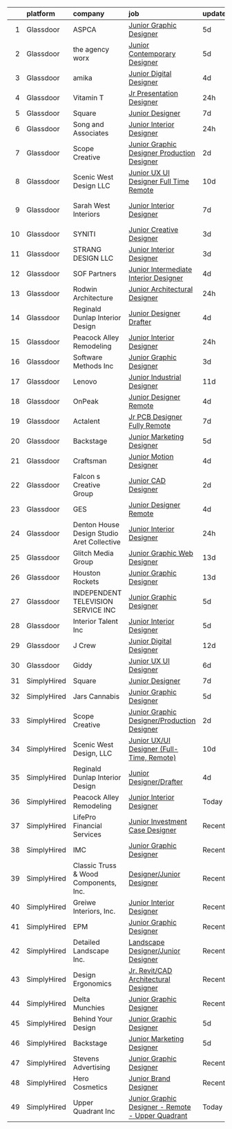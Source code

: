 

|    | platform    | company                                      | job                                                                                                                                                                                                                                                                                                                                                                                                                                                                                                                                                                                                                                                                                                                                                                                                                                                                                                                                                                                                                                                                                                                                                                                                                                                                                                                                                        | update_time   | location            |
|---:|:------------|:---------------------------------------------|:-----------------------------------------------------------------------------------------------------------------------------------------------------------------------------------------------------------------------------------------------------------------------------------------------------------------------------------------------------------------------------------------------------------------------------------------------------------------------------------------------------------------------------------------------------------------------------------------------------------------------------------------------------------------------------------------------------------------------------------------------------------------------------------------------------------------------------------------------------------------------------------------------------------------------------------------------------------------------------------------------------------------------------------------------------------------------------------------------------------------------------------------------------------------------------------------------------------------------------------------------------------------------------------------------------------------------------------------------------------|:--------------|:--------------------|
|  1 | Glassdoor   | ASPCA                                        | [Junior Graphic Designer](https://www.glassdoor.com/partner/jobListing.htm?pos=117&ao=1136043&s=58&guid=000001828167a4cc962bf72cc4943a07&src=GD_JOB_AD&t=SR&vt=w&cs=1_49ee5c56&cb=1660028429874&jobListingId=1008050402409&jrtk=3-0-1ga0mf97ukf34801-1ga0mf98ci6i4800-d4a34a2093c5d1e7-)                                                                                                                                                                                                                                                                                                                                                                                                                                                                                                                                                                                                                                                                                                                                                                                                                                                                                                                                                                                                                                                                   | 5d            | Remote              |
|  2 | Glassdoor   | the agency worx                              | [Junior Contemporary Designer](https://www.glassdoor.com/partner/jobListing.htm?pos=113&ao=1110586&s=58&guid=000001828167a4cc962bf72cc4943a07&src=GD_JOB_AD&t=SR&vt=w&ea=1&cs=1_f7290f25&cb=1660028429872&jobListingId=1008049894153&cpc=8795CF9063CD573D&jrtk=3-0-1ga0mf97ukf34801-1ga0mf98ci6i4800-603fba5750f5b2c8--6NYlbfkN0CNOKpjDIEH11s39GTuUki_mvxNbnX5BtDlH5CMrheAnKze_5JrwQ4joDkGUDohP_RNudNMCHoplwWl0aytMZBZQDEQjMLA5eQg7VG94llttUgKIleEcU6Gy-jCbHV79_ISgkkO7BazUpvtf-ber5ls8BPaDglNTlTDDc8gtXo0M9ZgPDrVp9JWwuk7yhGefrTio8Smgb4aIbbiVI2eYUu-yKCAM_YXL3LYiiOX5P7UO-FzJ2omKIJLbnOz7nb9s7KudOYedQgS4Vz4aZKSqj1WqVTnwEDT_uAwVEmawl_SaX7xoiwETDGIoq6rDlJrniy0rDUbNme4jxge2nWKhnSkrCKHkgWSWYQtc_D3qz74Y-Msd8aWz_E_xDBQKmj3W23v09sWrAmiv__LhOweFgQ4mCWYrrFWYe_JpaAO9-REtKewVfRg2YRnzZjzqux0oHyJIKcMcEElW6zlNtWrnVRqvsGw5B6NgtKngqiYnn9tBsbDBAOb60NYKHJY5zjLhc1x1Wb0j0zCm8Cm3FDHV8Ku)                                                                                                                                                                                                                                                                                                                                                                                                                                                                    | 5d            | New York, NY        |
|  3 | Glassdoor   | amika                                        | [Junior Digital Designer](https://www.glassdoor.com/partner/jobListing.htm?pos=124&ao=1136043&s=58&guid=000001828167a4cc962bf72cc4943a07&src=GD_JOB_AD&t=SR&vt=w&ea=1&cs=1_610176e2&cb=1660028429875&jobListingId=1008053488803&jrtk=3-0-1ga0mf97ukf34801-1ga0mf98ci6i4800-bd6ab5490a46b794-)                                                                                                                                                                                                                                                                                                                                                                                                                                                                                                                                                                                                                                                                                                                                                                                                                                                                                                                                                                                                                                                              | 4d            | Brooklyn, NY        |
|  4 | Glassdoor   | Vitamin T                                    | [Jr  Presentation Designer](https://www.glassdoor.com/partner/jobListing.htm?pos=109&ao=1110586&s=58&guid=000001828167a4cc962bf72cc4943a07&src=GD_JOB_AD&t=SR&vt=w&cs=1_43e74fc1&cb=1660028429872&jobListingId=1008061703879&cpc=FD1C1DA32C38CFA7&jrtk=3-0-1ga0mf97ukf34801-1ga0mf98ci6i4800-41cfded80c8a37a2--6NYlbfkN0DMrcEu7yrtATojKJA7cEzGQ3FdRGWLh0CZQInL4ECGI6k5tN82kdM0cJmh4vC7Gggu8Me_5ytoQkGc_0xYGBuDlsLhmmyM-wKo7By-rYJaC4FMQHfyYsaDG3nBLgbmJTvV2cethVKKtzU80O2CVs1pqr_FWXYbyUCSajDqU1_2Flq3FeZEPUZL0-p1NmMOrHmMfvzTNxmA4AtrYSIm5qliNv-VRiI9zkC4AfVkEmiYdPaHtxXp8014XM0yVJDUHknmTDNmEeIelg635JhezFjtBv3d4KjhV2NT8qkywZGP4BZloBeiS28TvWF8nMXMGeJCVyKBbv0MYcPD7JKjCM-rTN9yipAtLSzrD25vjRZO2sdRm2vc61R0CkztE72hqkjza2QuyhtnlsFMXBxQWK03-TuQDNsuU5IfUig99eCteBED0595ukQIgTrP0XN7VtmZyWQ4x-k258G15qhfth6wxu3C2QeRi0s4RyldcaspwA%3D%3D)                                                                                                                                                                                                                                                                                                                                                                                                                                                                                                                | 24h           | Century City, CA    |
|  5 | Glassdoor   | Square                                       | [Junior Designer](https://www.glassdoor.com/partner/jobListing.htm?pos=116&ao=1136043&s=58&guid=000001828167a4cc962bf72cc4943a07&src=GD_JOB_AD&t=SR&vt=w&ea=1&cs=1_0c137b3e&cb=1660028429874&jobListingId=1008044709869&jrtk=3-0-1ga0mf97ukf34801-1ga0mf98ci6i4800-17650a355c34feb1-)                                                                                                                                                                                                                                                                                                                                                                                                                                                                                                                                                                                                                                                                                                                                                                                                                                                                                                                                                                                                                                                                      | 7d            | Remote              |
|  6 | Glassdoor   | Song and Associates                          | [Junior Interior Designer](https://www.glassdoor.com/partner/jobListing.htm?pos=123&ao=1136043&s=58&guid=000001828167a4cc962bf72cc4943a07&src=GD_JOB_AD&t=SR&vt=w&cs=1_d03f9ad8&cb=1660028429875&jobListingId=1008059493917&jrtk=3-0-1ga0mf97ukf34801-1ga0mf98ci6i4800-2e107f48ac433982-)                                                                                                                                                                                                                                                                                                                                                                                                                                                                                                                                                                                                                                                                                                                                                                                                                                                                                                                                                                                                                                                                  | 24h           | West Palm Beach, FL |
|  7 | Glassdoor   | Scope Creative                               | [Junior Graphic Designer Production Designer](https://www.glassdoor.com/partner/jobListing.htm?pos=119&ao=1136043&s=58&guid=000001828167a4cc962bf72cc4943a07&src=GD_JOB_AD&t=SR&vt=w&ea=1&cs=1_3b6a4164&cb=1660028429874&jobListingId=1008057295326&jrtk=3-0-1ga0mf97ukf34801-1ga0mf98ci6i4800-df76609bcd3fb119-)                                                                                                                                                                                                                                                                                                                                                                                                                                                                                                                                                                                                                                                                                                                                                                                                                                                                                                                                                                                                                                          | 2d            | Remote              |
|  8 | Glassdoor   | Scenic West Design  LLC                      | [Junior UX UI Designer  Full Time  Remote ](https://www.glassdoor.com/partner/jobListing.htm?pos=104&ao=1110586&s=58&guid=000001828167a4cc962bf72cc4943a07&src=GD_JOB_AD&t=SR&vt=w&ea=1&cs=1_c2ac06f2&cb=1660028429871&jobListingId=1008038829494&cpc=2CAED5C921A5F994&jrtk=3-0-1ga0mf97ukf34801-1ga0mf98ci6i4800-dc813bf411e91ac1--6NYlbfkN0Di20U8kyODQb6-AO2Vji-gz3AZLHnbpBo966FLagvruq3rFILu0QvDCpK9UhdhY_d3JowbU6n4M11Js_LYbmnqLHRnBQlkIY0B_Cmuwl9MtxMY5L1RwWegY5XzXch3d-pZliW03Y6g450BCFkjxvpcFSRt0cU3pNoMNOeHGzZK_laZvnMCqk-rCD8hJIbvwz6PLMyAciKtJiFym0OnknT59kSwknDlhkq9PD-40gpZRC8Cgx4Fyo6zzewkoiTcnFuj6sDjANYxISKP4NqFijJwb4Z8sqTEsMzWGS3Ds4NFHO1PNrSxZURqUnBjOPrHkALBtmoBjWWJqRjoTZT5pJ2GZc2oNgw1WjAMGE7dvQcYOZga431tYZsqUQimV9U4frPuYtqFuf9ZrX3opkYAeaAP1rkikOcpwqCXX57ibwpm5vNP54k3wuciCLCaUl8qhqV-2dBPPHWcyT3J0OI1pdmu)                                                                                                                                                                                                                                                                                                                                                                                                                                                                                                                       | 10d           | Remote              |
|  9 | Glassdoor   | Sarah West Interiors                         | [Junior Interior Designer](https://www.glassdoor.com/partner/jobListing.htm?pos=108&ao=1110586&s=58&guid=000001828167a4cc962bf72cc4943a07&src=GD_JOB_AD&t=SR&vt=w&ea=1&cs=1_5d1e637e&cb=1660028429872&jobListingId=1008045473165&cpc=56C4EA4A1A191A49&jrtk=3-0-1ga0mf97ukf34801-1ga0mf98ci6i4800-ac62aaee4ca5648e--6NYlbfkN0A9kfZTiRYWHt4V_UlHnTnplz_AAP5eM0gguD2bxK_cc1X3QwunYtntffsN2-ZDTkWTmrgwhVw7xAzAU4V9tZj7Vk7b9azP5o_cWyF7OKrorpcnUkDNLe3Cvxomjb5n3QHwnsR2fkjf5qkoJIL8oaQQ6ffn6nVa1DjpnFRBWyTKpcsGMVwKM7c5csvcRh97HbSDm-kaMMTTM9_43m0Lzj7njyjlKVTO3N9fMnwRssi_jSljpaRHxq5ZfNmRpRxXbEe8CH_64CDCmDxES-ca11ipEZHURSGkJEot-YdRJ-0FMaGV6qtjlJb6tcdR2ZvJjdUHAxyy63WIodNRR7Rd1dfp8NiX5IDqepw2b_8_915NUL_TtrbpAy1gisPydhx4sqPCGuYqA86HFgPmngKPZm9Pvrbpx3L51QiCFhtJ-yKaVWgwHzPNHycyw-Z9mq30vldwY54-3qkrSl9ml9W8muEjLDIOD-V0vJy7FWrUIzT8RTj9aGDQMvC67mhr2DEoDcU%3D)                                                                                                                                                                                                                                                                                                                                                                                                                                                                                          | 7d            | Los Angeles, CA     |
| 10 | Glassdoor   | SYNITI                                       | [Junior Creative Designer](https://www.glassdoor.com/partner/jobListing.htm?pos=115&ao=1136043&s=58&guid=000001828167a4cc962bf72cc4943a07&src=GD_JOB_AD&t=SR&vt=w&cs=1_5531d126&cb=1660028429872&jobListingId=1008055069094&jrtk=3-0-1ga0mf97ukf34801-1ga0mf98ci6i4800-e738791c9400a7fe-)                                                                                                                                                                                                                                                                                                                                                                                                                                                                                                                                                                                                                                                                                                                                                                                                                                                                                                                                                                                                                                                                  | 3d            | Remote              |
| 11 | Glassdoor   | STRANG DESIGN  LLC                           | [Junior Interior Designer](https://www.glassdoor.com/partner/jobListing.htm?pos=106&ao=1110586&s=58&guid=000001828167a4cc962bf72cc4943a07&src=GD_JOB_AD&t=SR&vt=w&ea=1&cs=1_15671078&cb=1660028429871&jobListingId=1008055811879&cpc=9952A63AB06E78AD&jrtk=3-0-1ga0mf97ukf34801-1ga0mf98ci6i4800-b1e054e6f70d8512--6NYlbfkN0CzcDFs8cjNZITHzPaspPYUdxCTppyanGLeq-qEeiOFH9BBGa5mLD_QdpyN1ouIxky5FcH3iwNxxB9W6v6k2VJrlmlyYnGYm6cEwVVPUqNOVUF-z4ukQlRU0zt4cRdS2mah89g8Q1JeCJrL4251aBVBr0ISIbvxsNeWXT1Urr1d8hFf0RsgnZbAmbc8uWD-C7r-4IrXmJpm6bzGuO2mg4rhda9FGcoeGjSYY5D34cWq9J0xwa7JcGwd0RSanl73mf_02UlKaXaCWJ2tf_Ejg6SwyHJGLE_MD2zVqYRa1q92SVgxB1z4wrCDTOXGGQL9Wt6tdDh0z6JFZzpHub2n-8a2Kdh4n40evn4h26Vm8H1NISjGHw8dLDIbV3JCddpSXjIG3gwZ6LoLH8kTbyDp9RZgdkM0nlYffShF8IRJUGt1Z5RPJ95I-pTS0M4jEOVSdR_VZmWbifIS_e-3TpMhC7mH8_VE96zOR5tuvQLrJ9EI7vKArfIu88VbpSBTP9W2bPs%3D)                                                                                                                                                                                                                                                                                                                                                                                                                                                                                          | 3d            | Miami, FL           |
| 12 | Glassdoor   | SOF Partners                                 | [Junior   Intermediate Interior Designer](https://www.glassdoor.com/partner/jobListing.htm?pos=103&ao=1110586&s=58&guid=000001828167a4cc962bf72cc4943a07&src=GD_JOB_AD&t=SR&vt=w&ea=1&cs=1_d6a4dd36&cb=1660028429871&jobListingId=1008053088441&cpc=235F38378B0CF412&jrtk=3-0-1ga0mf97ukf34801-1ga0mf98ci6i4800-59ee91d116993574--6NYlbfkN0CnvnrZV6i1JGX1yqycrBVKxG_QbmFGo1hJvaAPDrdCVZ8yoQV_d4S0ugQwE7FMqNyZCwY3768VtkUOPGuHwQaoUrmaq_gwH3X2jSiQmF9j5gBEUTJhVoGytVrD0uQr5KShCB05bJb49a29UYt46zcIBS8ifknnLl-wecDtQKULHi9Xqt-Lml6fdBb5NVlVJ-SsW3h81pH-w4_ZOAcsBtwWN69qsr8jo-CmgdrOj0FPpIHpIlRqP0NTw1CH9Qe77Txr4-VMSYcX32QhFyno5L2rfMqtebrukI6FDxgGiZMUBUdOC5czLGakyAY3TyaUf-TWnV0SmVyOEPfHPzRDAYtmHCYZ4gtXOOwuurvFcIz8uBFXvoe-hAKO-fEAjgqEl_1WGWl_-9XIh-WSExkAJBa3bU9W9GPInbcIuaXVvhObDrpntn4dvdbqc--mCY-Br2hhWzinWzhkO9Vn0DBbd-VWsGUW1MYvt_LwbZz3W2DQgRhJHgxL_PTb9GoTbs3PhDHbozELIib1-Z48A85yX1qq)                                                                                                                                                                                                                                                                                                                                                                                                                                                         | 4d            | Fort Lee, NJ        |
| 13 | Glassdoor   | Rodwin Architecture                          | [Junior Architectural Designer](https://www.glassdoor.com/partner/jobListing.htm?pos=102&ao=1110586&s=58&guid=000001828167a4cc962bf72cc4943a07&src=GD_JOB_AD&t=SR&vt=w&ea=1&cs=1_7febaae2&cb=1660028429871&jobListingId=1008060513451&cpc=AB6E7ED505984E67&jrtk=3-0-1ga0mf97ukf34801-1ga0mf98ci6i4800-93a6f40162668362--6NYlbfkN0DzaDHVbxJ-LJZej0v9fk4K-FwNocoxjQ_zxp68kPBvcjL-avehQOkedDml8UIXZiepHBS_FDHIHidwwS9nXroIlNteUpqoEe1EO0hjnFCjsmCITLhDDd62LOKn2tnJgOwQJCTnKsQw5Rll3sqSEwVC_a7MMbWAfyBCiuXWDKpB90InZ-S1oUIyNlurmAz2d0aBP9RMR_KHJYzANTLUB18-ezHEdozWPqu-Nb2fHNisXN_bA9rsq9sHyz5fDY9tbly1RNZMb-AQwls7X8B9Aqc8V44fq8Ngpik-xCtXEr8B7ea9CnDt17VYmQWs1XdoL3ZKjASo-XbizKLdL4leO9mfi1TQRyLinhHDX3riZ-jZr4FnwKYkvDESmpS4EA9ZP38U0TJM7Yr9AI3KL1lJOcTQgwWRxuLsEl_dtC7l_XiXjteMLmZNIaVojPTUAp_EfdzdjJKGym53JssreEKzaP-rYXbbia5wONAd0diyhhED0qVhlDPRaZD4jVyo4eIJVHo3iuHx489aAQ%3D%3D)                                                                                                                                                                                                                                                                                                                                                                                                                                                                       | 24h           | Boulder, CO         |
| 14 | Glassdoor   | Reginald Dunlap Interior Design              | [Junior Designer Drafter](https://www.glassdoor.com/partner/jobListing.htm?pos=121&ao=1136043&s=58&guid=000001828167a4cc962bf72cc4943a07&src=GD_JOB_AD&t=SR&vt=w&ea=1&cs=1_7c254f15&cb=1660028429875&jobListingId=1008053659988&jrtk=3-0-1ga0mf97ukf34801-1ga0mf98ci6i4800-d1f7737b321a24b1-)                                                                                                                                                                                                                                                                                                                                                                                                                                                                                                                                                                                                                                                                                                                                                                                                                                                                                                                                                                                                                                                              | 4d            | Remote              |
| 15 | Glassdoor   | Peacock Alley Remodeling                     | [Junior Interior Designer](https://www.glassdoor.com/partner/jobListing.htm?pos=105&ao=1110586&s=58&guid=000001828167a4cc962bf72cc4943a07&src=GD_JOB_AD&t=SR&vt=w&ea=1&cs=1_d98e074e&cb=1660028429871&jobListingId=1008060684898&cpc=FDA93C03AE7AED37&jrtk=3-0-1ga0mf97ukf34801-1ga0mf98ci6i4800-08d245c0bc9688bb--6NYlbfkN0BzyIYrTMR_AjNKh_kvAG8N613gtHPANQ3sdLTkrtBd-_1wqz9nNuSyW8xSiRdC0zDVlROLe8RNNxDi1ULhbpt-bNr4niZzKKvt_WjGr2DuXAg6GJkhQbnuhQeea8eD_0awMOdOZnChaoFSkHozUuUCkYh0lxlQrZTMpAaVmOr_VerJbfAeCWxtjurqTKOus3otUJAi7LOnnmDCXnmY1gWVeFJPl7C8J-Mgm4HQdC-Owur8N9RpkPRvC1rbkCrwHZTn-pS5PLjibfsbTAlrbdAvjUCahsGbzQo8dvyfNgRz2yZVoD3hfFAqmrX4SRTLd9ZWMs4gPE7yM_COVKWKXeg0r_pBaAqggng_70LmkaemkpFRHjm978fTMz3fa5aIrSnR1aLxXaVIHhDde8UfDC0hbn4S7GXBvIhmTmzsILB0jdKOHscjXNhyIMkUCBuQDdiWNCfW14q07fHN6Q8QsfOtwgw4GjANy147eiZo4Fpzmp0qiqGIPkxOWLbvfKiNNf8%3D)                                                                                                                                                                                                                                                                                                                                                                                                                                                                                          | 24h           | Tampa, FL           |
| 16 | Glassdoor   | Software Methods  Inc                        | [Junior Graphic Designer](https://www.glassdoor.com/partner/jobListing.htm?pos=112&ao=1110586&s=58&guid=000001828167a4cc962bf72cc4943a07&src=GD_JOB_AD&t=SR&vt=w&ea=1&cs=1_fddfec73&cb=1660028429872&jobListingId=1008056305111&cpc=AC285F3A3ECA6BB0&jrtk=3-0-1ga0mf97ukf34801-1ga0mf98ci6i4800-a04d0c1d009c2395--6NYlbfkN0DGG98dY_oVsWj5fFkfZEVzGju6E28QqrYBIZilQbWUds-vv0Xe8U5smQY9lzdbaTovyOgGY9a33EZrJa3yCJDFKlJWz69y_6NI5x8qFT1fc3_-X1HxBF6tdJ2mYUxDKAQ7Px0lBH7GQs0mIDiSUzI04_YmEjnY46_DzhmC4FNYLq78n6z0edNX4VIacYBKd7fXqH-t8wSwWF0rSSPPZiZoGvf9MqvpwFRjtKA3wqDYm0kpcwy4keQ7VtRAt2BW_sdOq3hZOFjapsZJfWfZL83r6xLJokkl7JBo2I-Q5gORLjVc8fcOLVfIS0gcMUuyj5ho51FemmusoL9cmpFGcPwIIVWkw2fvTenq_L8zid-lmjCN0IwYs74Fef7SR2A_w7NQmHMzdfRXFKNiHwGEbrVXcXF-INAobPYk6ZKUSFPjxDwRUIBGiOSY3rIdlxHIf4mQEJUXQfZAPNzgqEqV7ImuDrK80IzArDCqi6wekXXRtwhnxuINF8jejRoqr1KZhX8%3D)                                                                                                                                                                                                                                                                                                                                                                                                                                                                                           | 3d            | Audubon, PA         |
| 17 | Glassdoor   | Lenovo                                       | [Junior Industrial Designer](https://www.glassdoor.com/partner/jobListing.htm?pos=128&ao=1136043&s=58&guid=000001828167a4cc962bf72cc4943a07&src=GD_JOB_AD&t=SR&vt=w&cs=1_b84be97c&cb=1660028429876&jobListingId=1008037067165&jrtk=3-0-1ga0mf97ukf34801-1ga0mf98ci6i4800-18c5cae16bffce8d-)                                                                                                                                                                                                                                                                                                                                                                                                                                                                                                                                                                                                                                                                                                                                                                                                                                                                                                                                                                                                                                                                | 11d           | Morrisville, NC     |
| 18 | Glassdoor   | OnPeak                                       | [Junior Designer  Remote ](https://www.glassdoor.com/partner/jobListing.htm?pos=120&ao=1136043&s=58&guid=000001828167a4cc962bf72cc4943a07&src=GD_JOB_AD&t=SR&vt=w&cs=1_9150fd72&cb=1660028429875&jobListingId=1008054224151&jrtk=3-0-1ga0mf97ukf34801-1ga0mf98ci6i4800-7149e89fa4fdb05c-)                                                                                                                                                                                                                                                                                                                                                                                                                                                                                                                                                                                                                                                                                                                                                                                                                                                                                                                                                                                                                                                                  | 4d            | Hodgkins, IL        |
| 19 | Glassdoor   | Actalent                                     | [Jr  PCB Designer  Fully Remote ](https://www.glassdoor.com/partner/jobListing.htm?pos=111&ao=1110586&s=58&guid=000001828167a4cc962bf72cc4943a07&src=GD_JOB_AD&t=SR&vt=w&ea=1&cs=1_d6eee2cf&cb=1660028429872&jobListingId=1008043320146&cpc=654405A9B1E0A9F5&jrtk=3-0-1ga0mf97ukf34801-1ga0mf98ci6i4800-0c0a290917e44a6e--6NYlbfkN0ChYVx_I3yfZ_JDY3EFoivtqvi_stwnZ_kRt8Dowt_l_d1ydueao4NE-oUleRJ4yhhu6_SvnNr1ClYJTXE2U8E5ywS_q8ScNcSKjmiDpGTsJ2-K_-hkuLtuw6P2suJR8KlS-_P2AGcMFbFstggASmHhP6IA-2gv2BFPqPGPbmSMuCQw5iBVxmM1xK0Rmm4UAcMqQ_uDjuNVQl1XnFlsfrl7LS1y-RPvMFx_IZsPyyUCxVPVqGoGa52E8Qe4nhM3EPPE7_cr5DFlPV8_AKgYac1WwLXJ9P2UP1LCqZrwAXDEymgx3JUVDDSF54ec03cKBOz1SWkjoW39G_EkkZlwPGbc9giLC2gD7TomQ8QSCBee7lWe5iTd_VCA7-KEFs0wq3xm6N22Ie9GJFl1zgrTdqUmjkoZ91AssDF7b_5QpZ6NLCJEk88U0EhmkrfjKpsdF1U5AlNF9CYobxPJde8580xep7PGV6gCSVPpY2hLnolZjhqMpNV9uzKq3Am7vRgdgF8s6HfHwCgFcFVKncgr8a6E0Wni0G05-ae0YwIumqhND56U5mVrcx_UmVY1ICqcBg4Yjj5npat91pPPCzi-Z4jWW8Xvm5OMoY02WJsTnobhrCu2YE8mFhboBIsvwAZRwHt6LIww84Yhf9qTZh8Qa0tXsB6-BQEoUMjBjbJ3RjLNph9AlR5mTyojQFg5yk8UPhaUwUM8gYo8n1yL0WAvBWbTmGtgBUDPATfH-TEH_DQGpWY41fx9nTaqu6LGBjqGbBs-DdrMaDOnnPGh68-aiYXL-ObU5ao1QMzfOoN8J4jSHFLZStmDumwgQj-iERLBAiKhTcqRhfDIrlbW5-haZf5Q75exzVVWeHD02vkK7glCVQwRpA764RgWccVCrNQI5gyfi8GZrvpRFXX8lbmX3cplPdaoqnhsxhNJkz5x_oRScIeagIbXvw1Yrb5TlGDxCyS1kbknG-SwLrxaT9GG6DeO) | 7d            | San Jose, CA        |
| 20 | Glassdoor   | Backstage                                    | [Junior Marketing Designer](https://www.glassdoor.com/partner/jobListing.htm?pos=114&ao=1136043&s=58&guid=000001828167a4cc962bf72cc4943a07&src=GD_JOB_AD&t=SR&vt=w&cs=1_e92eda42&cb=1660028429872&jobListingId=1008050720140&jrtk=3-0-1ga0mf97ukf34801-1ga0mf98ci6i4800-597fe3d74639a284-)                                                                                                                                                                                                                                                                                                                                                                                                                                                                                                                                                                                                                                                                                                                                                                                                                                                                                                                                                                                                                                                                 | 5d            | Remote              |
| 21 | Glassdoor   | Craftsman                                    | [Junior Motion Designer](https://www.glassdoor.com/partner/jobListing.htm?pos=122&ao=1136043&s=58&guid=000001828167a4cc962bf72cc4943a07&src=GD_JOB_AD&t=SR&vt=w&ea=1&cs=1_2583b45b&cb=1660028429875&jobListingId=1008054667411&jrtk=3-0-1ga0mf97ukf34801-1ga0mf98ci6i4800-a7c2c048ea014f50-)                                                                                                                                                                                                                                                                                                                                                                                                                                                                                                                                                                                                                                                                                                                                                                                                                                                                                                                                                                                                                                                               | 4d            | Remote              |
| 22 | Glassdoor   | Falcon s Creative Group                      | [Junior CAD Designer](https://www.glassdoor.com/partner/jobListing.htm?pos=126&ao=1136043&s=58&guid=000001828167a4cc962bf72cc4943a07&src=GD_JOB_AD&t=SR&vt=w&ea=1&cs=1_ec5a7732&cb=1660028429875&jobListingId=1008057175490&jrtk=3-0-1ga0mf97ukf34801-1ga0mf98ci6i4800-d52a6a5ec253a162-)                                                                                                                                                                                                                                                                                                                                                                                                                                                                                                                                                                                                                                                                                                                                                                                                                                                                                                                                                                                                                                                                  | 2d            | Orlando, FL         |
| 23 | Glassdoor   | GES                                          | [Junior Designer  Remote ](https://www.glassdoor.com/partner/jobListing.htm?pos=118&ao=1136043&s=58&guid=000001828167a4cc962bf72cc4943a07&src=GD_JOB_AD&t=SR&vt=w&cs=1_e48e1d01&cb=1660028429874&jobListingId=1008053334818&jrtk=3-0-1ga0mf97ukf34801-1ga0mf98ci6i4800-fb2d92903a432fbe-)                                                                                                                                                                                                                                                                                                                                                                                                                                                                                                                                                                                                                                                                                                                                                                                                                                                                                                                                                                                                                                                                  | 4d            | Hodgkins, IL        |
| 24 | Glassdoor   | Denton House Design Studio   Aret Collective | [Junior Interior Designer](https://www.glassdoor.com/partner/jobListing.htm?pos=110&ao=1110586&s=58&guid=000001828167a4cc962bf72cc4943a07&src=GD_JOB_AD&t=SR&vt=w&ea=1&cs=1_47f0e724&cb=1660028429872&jobListingId=1008061076611&cpc=C891152315FA1AD8&jrtk=3-0-1ga0mf97ukf34801-1ga0mf98ci6i4800-96b8cd91ed8a3c89--6NYlbfkN0D0ff9e8Lfwlpl5zGbQmpn59AL71QmFd7VKOAnfyjZzp5sdngV8WPgYe0dov1m7Y2lCWCu95JnZSNEeYDCLbe7FW5SMDlLNniyodac5NHO_dmc9fbfUW_pSC2CIKuEiEQp_ntmvkXATumsQqYWQG212CXq3XEg_DQmFalPsZ7AQjkn3BaI4ruIbn1O8PPVxHU-UVID3shvAzVnvReKFrWxI_cu5nDSBoenTG2sB3nXe2GYSWJs5TEYOjt3xmyoeqwSmRPhoXB80-kfaunD2fomPCZfRbE-humotjdX5gUuE61kdGGTdySyrp0X1Cb9xN_7CcBReZD-Un71TnzZ_QMpCGdJ0VADhe5YUkZD6vVhg4kLNoY4pg-vsNAC5506SX-EBIWgC4Kt-R8ELIvEOXenoquPMJ9QcaAsuOpGLaqBnM2GCmW1LIFBCG1SQxOi6LMe_6N3J0_3U2VpJJiFfHp5E-3x2oigBdlQGhXKL1FVZMr5b4rPTQ707)                                                                                                                                                                                                                                                                                                                                                                                                                                                                                                        | 24h           | Salt Lake City, UT  |
| 25 | Glassdoor   | Glitch Media Group                           | [Junior Graphic   Web Designer](https://www.glassdoor.com/partner/jobListing.htm?pos=127&ao=1136043&s=58&guid=000001828167a4cc962bf72cc4943a07&src=GD_JOB_AD&t=SR&vt=w&ea=1&cs=1_35fa92de&cb=1660028429876&jobListingId=1008031267717&jrtk=3-0-1ga0mf97ukf34801-1ga0mf98ci6i4800-bfe6ee11742033d4-)                                                                                                                                                                                                                                                                                                                                                                                                                                                                                                                                                                                                                                                                                                                                                                                                                                                                                                                                                                                                                                                        | 13d           | Remote              |
| 26 | Glassdoor   | Houston Rockets                              | [Junior Graphic Designer](https://www.glassdoor.com/partner/jobListing.htm?pos=130&ao=1136043&s=58&guid=000001828167a4cc962bf72cc4943a07&src=GD_JOB_AD&t=SR&vt=w&cs=1_1c4521eb&cb=1660028429877&jobListingId=1008031193507&jrtk=3-0-1ga0mf97ukf34801-1ga0mf98ci6i4800-df79f0d962b6a9d4-)                                                                                                                                                                                                                                                                                                                                                                                                                                                                                                                                                                                                                                                                                                                                                                                                                                                                                                                                                                                                                                                                   | 13d           | Houston, TX         |
| 27 | Glassdoor   | INDEPENDENT TELEVISION SERVICE  INC          | [Junior Graphic Designer](https://www.glassdoor.com/partner/jobListing.htm?pos=129&ao=1136043&s=58&guid=000001828167a4cc962bf72cc4943a07&src=GD_JOB_AD&t=SR&vt=w&cs=1_ca1b2058&cb=1660028429876&jobListingId=1008051245122&jrtk=3-0-1ga0mf97ukf34801-1ga0mf98ci6i4800-a1abe3121483f448-)                                                                                                                                                                                                                                                                                                                                                                                                                                                                                                                                                                                                                                                                                                                                                                                                                                                                                                                                                                                                                                                                   | 5d            | San Francisco, CA   |
| 28 | Glassdoor   | Interior Talent  Inc                         | [Junior Interior Designer](https://www.glassdoor.com/partner/jobListing.htm?pos=101&ao=1110586&s=58&guid=000001828167a4cc962bf72cc4943a07&src=GD_JOB_AD&t=SR&vt=w&ea=1&cs=1_75c0628c&cb=1660028429871&jobListingId=1008050094282&cpc=A6F0E0205751D875&jrtk=3-0-1ga0mf97ukf34801-1ga0mf98ci6i4800-cd45265fd42809fd--6NYlbfkN0BHO6Xna3q-OA42Vsaiw1ZeznZFfapgo8usajcmRKi3sgRZsLf5BhmjiMA7JM8CICyb8_hUmCqkXhzCqF_zQ5YRjsW27qierD_vYwiKwNzUZJIYy6O6NgjU5yJu6X7aLM6ufmXdQPeLEifGNLbFi-BOqjXEM1u9vV-KvhfNVaANUvzCMxHTY-8QGKcXJftPu0C2JAwp5fUMX8oSiWMsq3G7699rEE0n9bsGqKgTTwhDmMY3wTfEC4qjfGrYoLeErNMRvXeXAalU58tHNCVnazYNTawihlCE1-PItzj4OFPFLBhhJdyKnSk7bPrIKk-85aK8dYsjoVY-VhTAW5pIrvZzTHA9rbo3JdgOmJLIjau7vLfZ2VMDNJAFAU52yXxApDuwRicwxC76KCIqZPn05Sb70wKrJIlz5Yw24sTR3KOj-AOHztT_VOUKPsgTbIitrvQpXatfSpiG6x7sNDCF82h9WkulUd1yi2vxaT8GbupYZu_sXyT29yOqJH60WIkloFzS5gNvK7H5L_Se2_It3Knw)                                                                                                                                                                                                                                                                                                                                                                                                                                                                        | 5d            | Boca Raton, FL      |
| 29 | Glassdoor   | J Crew                                       | [Junior Digital Designer](https://www.glassdoor.com/partner/jobListing.htm?pos=125&ao=1136043&s=58&guid=000001828167a4cc962bf72cc4943a07&src=GD_JOB_AD&t=SR&vt=w&cs=1_3ce6736d&cb=1660028429875&jobListingId=1008033602189&jrtk=3-0-1ga0mf97ukf34801-1ga0mf98ci6i4800-7747c898e1799d82-)                                                                                                                                                                                                                                                                                                                                                                                                                                                                                                                                                                                                                                                                                                                                                                                                                                                                                                                                                                                                                                                                   | 12d           | New York, NY        |
| 30 | Glassdoor   | Giddy                                        | [Junior UX UI Designer](https://www.glassdoor.com/partner/jobListing.htm?pos=107&ao=1110586&s=58&guid=000001828167a4cc962bf72cc4943a07&src=GD_JOB_AD&t=SR&vt=w&ea=1&cs=1_b04b4dc0&cb=1660028429872&jobListingId=1008047336318&cpc=DE56C24FF6DEC286&jrtk=3-0-1ga0mf97ukf34801-1ga0mf98ci6i4800-d1a4b60593d89724--6NYlbfkN0Cd5ZvLdai7cR0fypH5_WiGezUQesq24dbKuF0ly35yawptN0PyaNvimOpY191wOVNjCa9n6FyG0SI0mxvhmadnspxfDYAUWLRuIIll3rlK4kI6jXTffRrduenomHMEBI51Hj1q8WJ31fp8KHH0WDZnE4DE0lKRY9aZeALerYkXLAOimo2AhBlDIdqYc5ikrNrs2BpuH452MBtoCezyR-eTSRsVupDqvwjyhWfPU6xrxkMkUAb-xj9wYHBgv1wZ_qO8S7YHnTp9gpwMJPr1CH2l3DPMISUQMhbzZSmWst_IGpiD2-SIBGj1cyvuNRFGzG_JIOZ0aU-Lt0Q27vX42-bGUQjgSR5etykvw9TptA8br-FRG2__DAfkRIeCwFBql2mlBz0OHU3bkccPXJOTUc_Xp12kiH1agemJc90OzA9MnTnLVEc7IFLS87iE7Xx2Cz9JHHqrScJw5mzAC5Z6eubeqk-5kjB-of0XB5o0pIUIh9XVkzyegjAGfmh_TdF-3rU%3D)                                                                                                                                                                                                                                                                                                                                                                                                                                                                                             | 6d            | Austin, TX          |
| 31 | SimplyHired | Square                                       | [Junior Designer](https://www.simplyhired.com/job/GRKBoNfThfwdwqfpeG24tUd19geu72g60cEa_AyK0LKGykj3_bqMwA?q=junior+designer)                                                                                                                                                                                                                                                                                                                                                                                                                                                                                                                                                                                                                                                                                                                                                                                                                                                                                                                                                                                                                                                                                                                                                                                                                                | 7d            | Remote              |
| 32 | SimplyHired | Jars Cannabis                                | [Junior Graphic Designer](https://www.simplyhired.com/job/tgDr3SvYzKpqT5CKJhBO1wNuCALUK3PJQQy6ljnKMRNW4Mh0SAzB7Q?q=junior+designer)                                                                                                                                                                                                                                                                                                                                                                                                                                                                                                                                                                                                                                                                                                                                                                                                                                                                                                                                                                                                                                                                                                                                                                                                                        | 5d            | Troy, MI            |
| 33 | SimplyHired | Scope Creative                               | [Junior Graphic Designer/Production Designer](https://www.simplyhired.com/job/MWcY-yWOUNtvMeEJ50eTh1O8Ly7pV7eHTo7UtUykkWZFGLkPelChyA?q=junior+designer)                                                                                                                                                                                                                                                                                                                                                                                                                                                                                                                                                                                                                                                                                                                                                                                                                                                                                                                                                                                                                                                                                                                                                                                                    | 2d            | Remote              |
| 34 | SimplyHired | Scenic West Design, LLC                      | [Junior UX/UI Designer (Full-Time, Remote)](https://www.simplyhired.com/job/YbNMFwbzpJUjmzsk0lZfx3i-tlmRPji2pJhSDc_OC6zFmAWUvoVAJA?q=junior+designer)                                                                                                                                                                                                                                                                                                                                                                                                                                                                                                                                                                                                                                                                                                                                                                                                                                                                                                                                                                                                                                                                                                                                                                                                      | 10d           | Remote              |
| 35 | SimplyHired | Reginald Dunlap Interior Design              | [Junior Designer/Drafter](https://www.simplyhired.com/job/IxTufKLlygmTSo70k7PsrHQnK0Y9zmG5T0sGqETSeTc4268ae7oKfQ?q=junior+designer)                                                                                                                                                                                                                                                                                                                                                                                                                                                                                                                                                                                                                                                                                                                                                                                                                                                                                                                                                                                                                                                                                                                                                                                                                        | 4d            | Remote              |
| 36 | SimplyHired | Peacock Alley Remodeling                     | [Junior Interior Designer](https://www.simplyhired.com/job/P0eHDVRyV4yDaaFl_2_tK-6tM8lyDqTrjbd8ADJK4eRBiX5nKzD4hw?q=junior+designer)                                                                                                                                                                                                                                                                                                                                                                                                                                                                                                                                                                                                                                                                                                                                                                                                                                                                                                                                                                                                                                                                                                                                                                                                                       | Today         | Tampa, FL           |
| 37 | SimplyHired | LifePro Financial Services                   | [Junior Investment Case Designer](https://www.simplyhired.com/job/EThDsRZsfReEqwJmVaabLKOj4GI_jn3xkob18SV0P0z7QuNRCVyGng?q=junior+designer)                                                                                                                                                                                                                                                                                                                                                                                                                                                                                                                                                                                                                                                                                                                                                                                                                                                                                                                                                                                                                                                                                                                                                                                                                | Recently      | San Diego, CA       |
| 38 | SimplyHired | IMC                                          | [Junior Graphic Designer](https://www.simplyhired.com/job/q11ugwCq0r9_HNrj39reIR-RYMGNAajNfcJjDWikoU0_FpmVSAAEWA?q=junior+designer)                                                                                                                                                                                                                                                                                                                                                                                                                                                                                                                                                                                                                                                                                                                                                                                                                                                                                                                                                                                                                                                                                                                                                                                                                        | Recently      | Remote              |
| 39 | SimplyHired | Classic Truss & Wood Components, Inc.        | [Designer/Junior Designer](https://www.simplyhired.com/job/FGqsakCnujAqK9zJ0Rb0LjxcM6RXSGOEWIGiN4Zx0Ovay5aTpq7k7Q?q=junior+designer)                                                                                                                                                                                                                                                                                                                                                                                                                                                                                                                                                                                                                                                                                                                                                                                                                                                                                                                                                                                                                                                                                                                                                                                                                       | Recently      | Clarksville, IN     |
| 40 | SimplyHired | Greiwe Interiors, Inc.                       | [Junior Interior Designer](https://www.simplyhired.com/job/UDsuRSypSKQfltzbasa3w0rMr4htIPVArX1GgzyIqbvP4ubBg7TK9g?q=junior+designer)                                                                                                                                                                                                                                                                                                                                                                                                                                                                                                                                                                                                                                                                                                                                                                                                                                                                                                                                                                                                                                                                                                                                                                                                                       | Recently      | Cincinnati, OH      |
| 41 | SimplyHired | EPM                                          | [Junior Graphic Designer](https://www.simplyhired.com/job/ZsJT6BBXbdMgPLyz-idVsD9f_3mOUl6SNYzy8QpfTF2wyh22CzX9vg?q=junior+designer)                                                                                                                                                                                                                                                                                                                                                                                                                                                                                                                                                                                                                                                                                                                                                                                                                                                                                                                                                                                                                                                                                                                                                                                                                        | Recently      | Remote              |
| 42 | SimplyHired | Detailed Landscape Inc.                      | [Landscape Designer/Junior Designer](https://www.simplyhired.com/job/EhrppFcRWarkccNr432EF5vxGN_NA1B3Nc5BP9BEXyp3UN7zsWfsOg?q=junior+designer)                                                                                                                                                                                                                                                                                                                                                                                                                                                                                                                                                                                                                                                                                                                                                                                                                                                                                                                                                                                                                                                                                                                                                                                                             | Recently      | Fort Collins, CO    |
| 43 | SimplyHired | Design Ergonomics                            | [Jr. Revit/CAD Architectural Designer](https://www.simplyhired.com/job/vALSwbc074iJ6CuqZVpoNo7oxSbm0chbGHQEoIWHTRW4m4zjbnB2iA?q=junior+designer)                                                                                                                                                                                                                                                                                                                                                                                                                                                                                                                                                                                                                                                                                                                                                                                                                                                                                                                                                                                                                                                                                                                                                                                                           | Recently      | Fall River, MA      |
| 44 | SimplyHired | Delta Munchies                               | [Junior Graphic Designer](https://www.simplyhired.com/job/7Hr6yBQTo7lUYs6A_rszhSndLuecPg_O8j-9EUK7Z9OLVLQX_Q4skA?q=junior+designer)                                                                                                                                                                                                                                                                                                                                                                                                                                                                                                                                                                                                                                                                                                                                                                                                                                                                                                                                                                                                                                                                                                                                                                                                                        | Recently      | Remote              |
| 45 | SimplyHired | Behind Your Design                           | [Junior Graphic Designer](https://www.simplyhired.com/job/GdL53sH6gTLYLjDQKaR0j-ljRTcmJBXkuERkD2nsRhJ-OOtXDnxhFA?q=junior+designer)                                                                                                                                                                                                                                                                                                                                                                                                                                                                                                                                                                                                                                                                                                                                                                                                                                                                                                                                                                                                                                                                                                                                                                                                                        | 5d            | Fenton, MI          |
| 46 | SimplyHired | Backstage                                    | [Junior Marketing Designer](https://www.simplyhired.com/job/bTOhqEnf8kCilOZQEzCcndMmDVrbtZQcK_4HU6pPfePkv4V502E5CA?q=junior+designer)                                                                                                                                                                                                                                                                                                                                                                                                                                                                                                                                                                                                                                                                                                                                                                                                                                                                                                                                                                                                                                                                                                                                                                                                                      | 5d            | Remote              |
| 47 | SimplyHired | Stevens Advertising                          | [Junior Graphic Designer](https://www.simplyhired.com/job/8qKBYqGch36o7nzcs8HYqKH9FSvj1tot10AOMS-4dnlMa9TiUfMd2w?q=junior+designer)                                                                                                                                                                                                                                                                                                                                                                                                                                                                                                                                                                                                                                                                                                                                                                                                                                                                                                                                                                                                                                                                                                                                                                                                                        | Recently      | Grand Rapids, MI    |
| 48 | SimplyHired | Hero Cosmetics                               | [Junior Brand Designer](https://www.simplyhired.com/job/3p40y1gdckFDerSCmCjeQ2zJImKa7KcyLjFG82rjA4BuNkZG4lETvQ?q=junior+designer)                                                                                                                                                                                                                                                                                                                                                                                                                                                                                                                                                                                                                                                                                                                                                                                                                                                                                                                                                                                                                                                                                                                                                                                                                          | Recently      | New York, NY        |
| 49 | SimplyHired | Upper Quadrant Inc                           | [Junior Graphic Designer - Remote - Upper Quadrant](https://www.simplyhired.com/job/jqxDCvdsXkGPvVhPsh_17_ZSmf8muS9Hcu1pCZNwN4_m2SloKLu6Eg?q=junior+designer)                                                                                                                                                                                                                                                                                                                                                                                                                                                                                                                                                                                                                                                                                                                                                                                                                                                                                                                                                                                                                                                                                                                                                                                              | Today         | United States       |